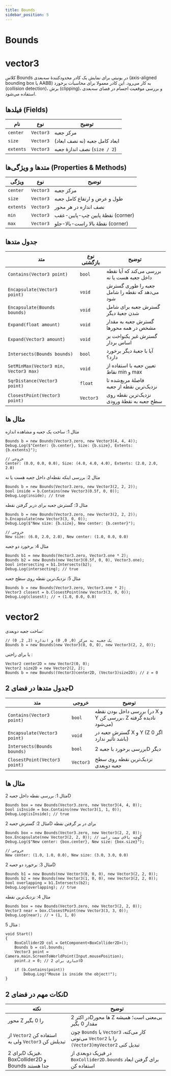 ```yaml
---
title: Bounds
sidebar_position: 5
---
```


# Bounds

# vector3

کلاس Bounds در یونیتی برای نمایش یک کادر محدودکنندهٔ سه‌بعدی (axis-aligned bounding box یا AABB) به کار می‌رود. این کادر معمولا برای محاسبات برخورد (collision detection)، برش (clipping)، و بررسی موقعیت اجسام در فضای سه‌بعدی استفاده می‌شود.

## فیلدها (Fields)

| نام       | نوع       | توضیح                          |
| --------- | --------- | ------------------------------ |
| `center`  | `Vector3` | مرکز جعبه                      |
| `size`    | `Vector3` | ابعاد کامل جعبه (نه نصف ابعاد) |
| `extents` | `Vector3` | نصف اندازهٔ جعبه (`size / 2`)  |

## متدها و ویژگی‌ها (Properties & Methods)

| ویژگی     | نوع       | توضیح                             |
| --------- | --------- | --------------------------------- |
| `center`  | `Vector3` | مرکز جعبه                         |
| `size`    | `Vector3` | طول و عرض و ارتفاع کامل جعبه      |
| `extents` | `Vector3` | نصف اندازه در هر محور             |
| `min`     | `Vector3` | نقطهٔ پایین چپ-پایین-عقب (corner) |
| `max`     | `Vector3` | نقطهٔ بالا راست-بالا-جلو (corner) |

## جدول متدها

| متد                                   | نوع بازگشتی | توضیح                                         |
| ------------------------------------- | ----------- | --------------------------------------------- |
| `Contains(Vector3 point)`             | `bool`      | بررسی می‌کند که آیا نقطه داخل جعبه هست یا نه  |
| `Encapsulate(Vector3 point)`          | `void`      | جعبه را طوری گسترش می‌دهد که نقطه را شامل شود |
| `Encapsulate(Bounds bounds)`          | `void`      | گسترش جعبه برای شامل شدن جعبهٔ دیگر           |
| `Expand(float amount)`                | `void`      | گسترش جعبه به مقدار مشخص در همه محور‌ها       |
| `Expand(Vector3 amount)`              | `void`      | گسترش غیر یکنواخت بر اساس بردار               |
| `Intersects(Bounds bounds)`           | `bool`      | آیا با جعبهٔ دیگر برخورد دارد؟                |
| `SetMinMax(Vector3 min, Vector3 max)` | `void`      | تعیین جعبه با استفاده از نقاط min و max       |
| `SqrDistance(Vector3 point)`          | `float`     | فاصلهٔ مربع‌شده تا نزدیک‌ترین نقطه از جعبه    |
| `ClosestPoint(Vector3 point)`         | `Vector3`   | نزدیک‌ترین نقطه روی سطح جعبه به نقطهٔ ورودی   |

## مثال ها

مثال 1: ساخت یک جعبه و مشاهده اندازه

```
Bounds b = new Bounds(Vector3.zero, new Vector3(4, 4, 4));
Debug.Log($"Center: {b.center}, Size: {b.size}, Extents: {b.extents}");

// خروجی
Center: (0.0, 0.0, 0.0), Size: (4.0, 4.0, 4.0), Extents: (2.0, 2.0, 2.0)

```

مثال 2: بررسی اینکه نقطه‌ای داخل جعبه هست یا نه

```
Bounds b = new Bounds(Vector3.zero, new Vector3(2, 2, 2));
bool inside = b.Contains(new Vector3(0.5f, 0, 0));
Debug.Log(inside); // true

```

مثال 3: گسترش جعبه برای دربر گرفتن نقطه

```
Bounds b = new Bounds(Vector3.zero, new Vector3(2, 2, 2));
b.Encapsulate(new Vector3(3, 0, 0));
Debug.Log($"New size: {b.size}, New center: {b.center}");

// خروجی
New size: (6.0, 2.0, 2.0), New center: (1.0, 0.0, 0.0)

```

مثال 4: برخورد دو جعبه

```
Bounds b1 = new Bounds(Vector3.zero, Vector3.one * 2);
Bounds b2 = new Bounds(new Vector3(0.5f, 0, 0), Vector3.one);
bool intersecting = b1.Intersects(b2);
Debug.Log(intersecting); // true

```

مثال 5: نزدیک‌ترین نقطه روی سطح جعبه

```
Bounds b = new Bounds(Vector3.zero, Vector3.one * 2);
Vector3 closest = b.ClosestPoint(new Vector3(3, 0, 0));
Debug.Log(closest); // ➜ (1.0, 0.0, 0.0)

```

# vector2

ساخت جعبه دوبعدی:

```
// یک جعبه به مرکز (0, 0, 0) و اندازه (2, 2, 0)
Bounds b = new Bounds(new Vector3(0, 0, 0), new Vector3(2, 2, 0));

```

یا برای راحتی :

```
Vector2 center2D = new Vector2(0, 0);
Vector2 size2D = new Vector2(2, 2);
Bounds b = new Bounds((Vector3)center2D, (Vector3)size2D); // z = 0

```

## جدول متدها در فضای 2D

| متد                           | خروجی     | توضیح                                                           |
| ----------------------------- | --------- | --------------------------------------------------------------- |
| `Contains(Vector3 point)`     | `bool`    | بررسی داخل بودن نقطه (در X و Y بررسی کن، Z نادیده گرفته می‌شود) |
| `Encapsulate(Vector3 point)`  | `void`    | گسترش جعبه در X و Y (Z اگر 0 باشد تأثیر ندارد)                  |
| `Intersects(Bounds bounds)`   | `bool`    | بررسی برخورد با جعبه 2D دیگر                                    |
| `ClosestPoint(Vector3 point)` | `Vector3` | نزدیک‌ترین نقطه روی سطح جعبه دوبعدی                             |

## مثال ها

مثال 1: بررسی نقطه داخل جعبه 2D

```
Bounds box = new Bounds(Vector3.zero, new Vector3(4, 4, 0));
bool isInside = box.Contains(new Vector3(1, 1, 0));
Debug.Log(isInside); // true

```

مثال 2: گسترش جعبه 2D برای در بر گرفتن نقطه

```
Bounds box = new Bounds(Vector3.zero, new Vector3(2, 2, 0));
box.Encapsulate(new Vector3(2, 2, 0)); // گوشه بالای سمت راست
Debug.Log($"New center: {box.center}, New size: {box.size}");

// خروجی
New center: (1.0, 1.0, 0.0), New size: (3.0, 3.0, 0.0)

```

مثال 3: برخورد دو جعبه 2D

```
Bounds b1 = new Bounds(new Vector3(0, 0, 0), new Vector3(2, 2, 0));
Bounds b2 = new Bounds(new Vector3(1, 0, 0), new Vector3(2, 2, 0));
bool overlapping = b1.Intersects(b2);
Debug.Log(overlapping); // true

```

مثال 4: نزدیک‌ترین نقطه

```
Bounds box = new Bounds(Vector3.zero, new Vector3(2, 2, 0));
Vector3 near = box.ClosestPoint(new Vector3(3, 3, 0));
Debug.Log(near); // ➜ (1, 1, 0)

```

مثال 5 :

```
void Start()
{
    BoxCollider2D col = GetComponent<BoxCollider2D>();
    Bounds b = col.bounds;
    Vector3 point = Camera.main.ScreenToWorldPoint(Input.mousePosition);
    point.z = 0; // اجباری برای 2D

    if (b.Contains(point))
        Debug.Log("Mouse is inside the object!");
}

```

## نکات مهم در فضای 2D

| نکته                                               | توضیح                                                                                        |
| -------------------------------------------------- | -------------------------------------------------------------------------------------------- |
| محور Z را 0 بگیر                                   | در اکثر 2Dها محور Z بی‌معنی است؛ همیشه مقدار 0 بگیر                                          |
| از `Vector2` استفاده کن ولی به `Vector3` تبدیلش کن | چون `Bounds` با `Vector3` کار می‌کنه، می‌تونی `Vector2` را با `(Vector3)myVector2` تبدیل کنی |
| برای 2D فیزیک، BoxCollider2D و Bounds جدا هستند    | در فیزیک دوبعدی از `BoxCollider2D.bounds` برای گرفتن ابعاد استفاده کن                        |
